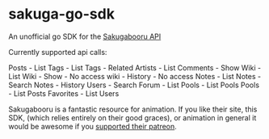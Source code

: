 # sakuga-go-sdk

An unofficial go SDK for the [Sakugabooru API](https://sakugabooru.com/help/api)

Currently supported api calls:

Posts - List
Tags - List
Tags - Related
Artists - List
Comments - Show
Wiki - List
Wiki - Show - No access
wiki - History - No access
Notes - List
Notes - Search
Notes - History
Users - Search
Forum - List
Pools - List Pools
Pools - List Posts
Favorites - List Users

Sakugabooru is a fantastic resource for animation. If you like their site, this SDK, (which relies entirely on their good graces), or animation in general it would be awesome if you [supported their patreon](https://www.patreon.com/Sakugabooru).